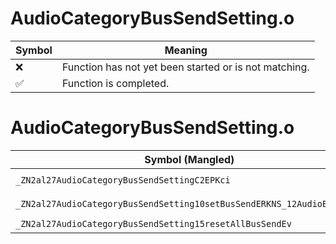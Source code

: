 # AudioCategoryBusSendSetting.o
| Symbol | Meaning 
| ------------- | ------------- 
| :x: | Function has not yet been started or is not matching. 
| :white_check_mark: | Function is completed. 


# AudioCategoryBusSendSetting.o
| Symbol (Mangled) | Symbol (Demangled) | Decompiled? |
| ------------- |  ------------- | ------------- |
| `_ZN2al27AudioCategoryBusSendSettingC2EPKci` | `al::AudioCategoryBusSendSetting::AudioCategoryBusSendSetting(char const*,int)` | :x: |
| `_ZN2al27AudioCategoryBusSendSetting10setBusSendERKNS_12AudioBusSendE` | `al::AudioCategoryBusSendSetting::setBusSend(al::AudioBusSend const&)` | :x: |
| `_ZN2al27AudioCategoryBusSendSetting15resetAllBusSendEv` | `al::AudioCategoryBusSendSetting::resetAllBusSend(void)` | :x: |
